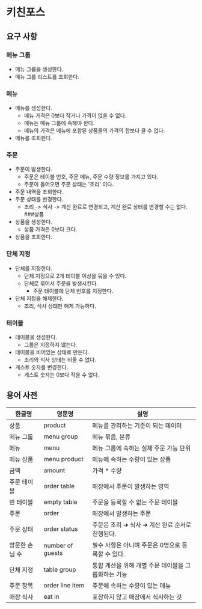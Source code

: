 # 키친포스

## 요구 사항
### 메뉴 그룹
* 메뉴 그룹을 생성한다.
* 메뉴 그룹 리스트를 조회한다.
### 메뉴  
* 메뉴를 생성한다.
    * 메뉴 가격은 0보다 작거나 가격이 없을 수 없다.
    * 메뉴는 메뉴 그룹에 속해야 한다.
    * 메뉴의 가격은 메뉴에 포함된 상품들의 가격의 합보다 클 수 없다.    
* 메뉴를 조회한다.
### 주문
* 주문이 발생한다.
  * 주문은 테이블 번호, 주문 메뉴, 주문 수량 정보를 가지고 있다.
  * 주문이 들어오면 주문 상태는 '조리' 이다. 
* 주문 내역을 조회한다.
* 주문 상태를 변경한다.
  * 조리 -> 식사 -> 계산 완료로 변경되고, 계산 완료 상태를 변경할 수는 없다.
###상품
* 상품을 생성한다.
  * 상품 가격은 0보다 크다.
* 상품을 조회한다.
### 단체 지정
* 단체를 지정한다.
  * 단체 지정으로 2개 테이블 이상을 묶을 수 있다.
  * 단체로 묶어서 주문을 발생시킨다.
    * 주문 테이블에 단체 번호를 지정한다.
* 단체 지정을 해제한다.
  * 조리, 식사 상태만 해제 가능하다.
### 테이블
* 테이블을 생성한다.
    * 그룹은 지정하지 않는다.
* 테이블을 비어있는 상태로 만든다.
  * 조리와 식사 상태는 비울 수 없다.
* 게스트 숫자를 변경한다.
  * 게스트 숫자는 0보다 작을 수 없다.

## 용어 사전

| 한글명 | 영문명 | 설명 |
| --- | --- | --- |
| 상품 | product | 메뉴를 관리하는 기준이 되는 데이터 |
| 메뉴 그룹 | menu group | 메뉴 묶음, 분류 |
| 메뉴 | menu | 메뉴 그룹에 속하는 실제 주문 가능 단위 |
| 메뉴 상품 | menu product | 메뉴에 속하는 수량이 있는 상품 |
| 금액 | amount | 가격 * 수량 |
| 주문 테이블 | order table | 매장에서 주문이 발생하는 영역 |
| 빈 테이블 | empty table | 주문을 등록할 수 없는 주문 테이블 |
| 주문 | order | 매장에서 발생하는 주문 |
| 주문 상태 | order status | 주문은 조리 ➜ 식사 ➜ 계산 완료 순서로 진행된다. |
| 방문한 손님 수 | number of guests | 필수 사항은 아니며 주문은 0명으로 등록할 수 있다. |
| 단체 지정 | table group | 통합 계산을 위해 개별 주문 테이블을 그룹화하는 기능 |
| 주문 항목 | order line item | 주문에 속하는 수량이 있는 메뉴 |
| 매장 식사 | eat in | 포장하지 않고 매장에서 식사하는 것 |
